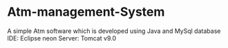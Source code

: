 # Atm-management-System
A simple Atm software which is developed using Java and MySql database
IDE:
Eclipse neon
Server:
Tomcat v9.0
